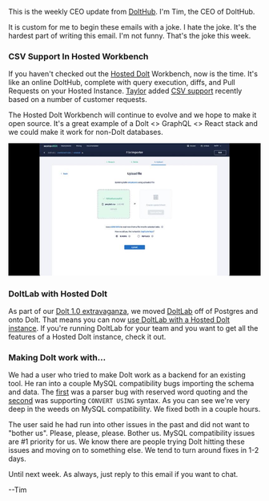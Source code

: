 This is the weekly CEO update from [DoltHub](https://www.dolthub.com/). I'm Tim, the CEO of DoltHub. 

It is custom for me to begin these emails with a joke. I hate the joke. It's the hardest part of writing this email. I'm not funny. That's the joke this week.

### CSV Support In Hosted Workbench

If you haven't checked out the [Hosted Dolt](https://hosted.doltdb.com/) Workbench, now is the time. It's like an online DoltHub, complete with query execution, diffs, and Pull Requests on your Hosted Instance. [Taylor](https://www.dolthub.com/team#taylor) added [CSV support](https://www.dolthub.com/blog/2023-06-30-hosted-workbench-csv-support/) recently based on a number of customer requests. 

The Hosted Dolt Workbench will continue to evolve and we hope to make it open source. It's a great example of a Dolt <> GraphQL <> React stack and we could make it work for non-Dolt databases.

[![CSV On Workbench](../images/csv-workbench.jpeg)](https://www.dolthub.com/blog/2023-06-30-hosted-workbench-csv-support/)

### DoltLab with Hosted Dolt

As part of our [Dolt 1.0 extravaganza](https://www.dolthub.com/blog/2023-05-05-dolt-1-dot-0/), we moved [DoltLab](https://www.doltlab.com) off of Postgres and onto Dolt. That means you can now [use DoltLab with a Hosted Dolt instance](https://www.dolthub.com/blog/2023-07-05-running-doltlab-on-hosted-dolt/). If you're running DoltLab for your team and you want to get all the features of a Hosted Dolt instance, check it out. 

### Making Dolt work with...

We had a user who tried to make Dolt work as a backend for an existing tool. He ran into a couple MySQL compatibility bugs importing the schema and data. The [first](https://github.com/dolthub/dolt/issues/6290) was a parser bug with reserved word quoting and the [second](https://github.com/dolthub/dolt/issues/6291) was supporting `CONVERT USING` syntax. As you can see we're very deep in the weeds on MySQL compatibility. We fixed both in a couple hours.

The user said he had run into other issues in the past and did not want to "bother us". Please, please, please. Bother us. MySQL compatibility issues are #1 priority for us. We know there are people trying Dolt hitting these issues and moving on to something else. We tend to turn around fixes in 1-2 days. 

Until next week. As always, just reply to this email if you want to chat.

--Tim
